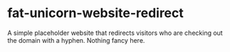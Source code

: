 # fat-unicorn-website-redirect
A simple placeholder website that redirects visitors who are checking out the domain with a hyphen. Nothing fancy here.
